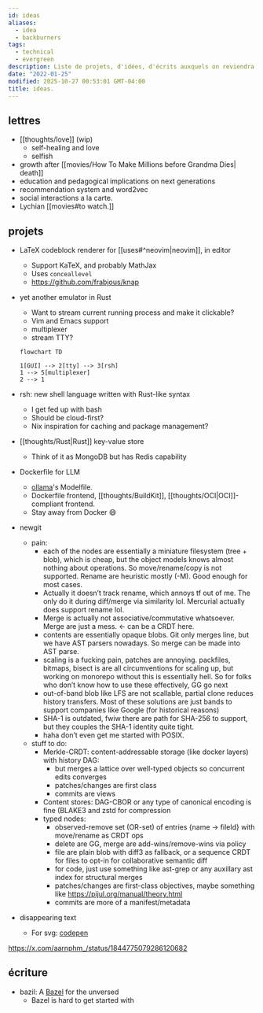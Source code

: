 ```yaml
---
id: ideas
aliases:
  - idea
  - backburners
tags:
  - technical
  - evergreen
description: Liste de projets, d'idées, d'écrits auxquels on reviendra.
date: "2022-01-25"
modified: 2025-10-27 00:53:01 GMT-04:00
title: ideas.
---
```


## lettres

- [[thoughts/love]] (wip)
  - self-healing and love
  - selfish
- growth after [[movies/How To Make Millions before Grandma Dies| death]]
- education and pedagogical implications on next generations
- recommendation system and word2vec
- social interactions a la carte.
- Lychian [[movies#to watch.]]

## projets

- LaTeX codeblock renderer for [[uses#^neovim|neovim]], in editor
  - Support KaTeX, and probably MathJax
  - Uses `conceallevel`
  - <https://github.com/frabjous/knap>
- yet another emulator in Rust
  - Want to stream current running process and make it clickable?
  - Vim and Emacs support
  - multiplexer
  - stream TTY?

  ```mermaid
  flowchart TD

  1[GUI] --> 2[tty] --> 3[rsh]
  1 --> 5[multiplexer]
  2 --> 1
  ```

- rsh: new shell language written with Rust-like syntax
  - I get fed up with bash
  - Should be cloud-first?
  - Nix inspiration for caching and package management?
- [[thoughts/Rust|Rust]] key-value store
  - Think of it as MongoDB but has Redis capability
- Dockerfile for LLM
  - [ollama](https://github.com/ollama/ollama)'s Modelfile.
  - Dockerfile frontend, [[thoughts/BuildKit]], [[thoughts/OCI|OCI]]-compliant frontend.
  - Stay away from Docker 😄
- newgit
  - pain:
    - each of the nodes are essentially a miniature filesystem (tree + blob), which is cheap, but the object models knows almost nothing about operations. So move/rename/copy is not supported. Rename are heuristic mostly (-M). Good enough for most cases.
    - Actually it doesn’t track rename, which annoys tf out of me. The only do it during diff/merge via similarity lol. Mercurial actually does support rename lol.
    - Merge is actually not associative/commutative whatsoever. Merge are just a mess. <- can be a CRDT here.
    - contents are essentially opaque blobs. Git only merges line, but we have AST parsers nowadays. So merge can be made into AST parse.
    - scaling is a fucking pain, patches are annoying. packfiles, bitmaps, bisect is are all circumventions for scaling up, but working on monorepo without this is essentially hell. So for folks who don’t know how to use these effectively, GG go next
    - out-of-band blob like LFS are not scallable, partial clone reduces history transfers. Most of these solutions are just bands to support companies like Google (for historical reasons)
    - SHA-1 is outdated, fwiw there are path for SHA-256 to support, but they couples the SHA-1 identity quite tight.
    - haha don’t even get me started with POSIX.
  - stuff to do:
    - Merkle-CRDT: content-addressable storage (like docker layers) with history DAG:
      - but merges a lattice over well-typed objects so concurrent edits converges
      - patches/changes are first class
      - commits are views
    - Content stores: DAG-CBOR or any type of canonical encoding is fine (BLAKE3 and zstd for compression
    - typed nodes:
      - observed-remove set (OR-set) of entries {name -> fileId} with move/rename as CRDT ops
      - delete are GG, merge are add-wins/remove-wins via policy
      - file are plain blob with diff3 as fallback, or a sequence CRDT for files to opt-in for collaborative semantic diff
      - for code, just use something like ast-grep or any auxillary ast index for structural merges
      - patches/changes are first-class objectives, maybe something like https://pijul.org/manual/theory.html
      - commits are more of a manifest/metadata

- disappearing text
  - For svg: [codepen](https://codepen.io/Mikhail-Bespalov/pen/yLmpxOG)

https://x.com/aarnphm_/status/1844775079286120682

## écriture

- bazil: A [Bazel](https://bazel.build/) for the unversed
  - Bazel is hard to get started with
